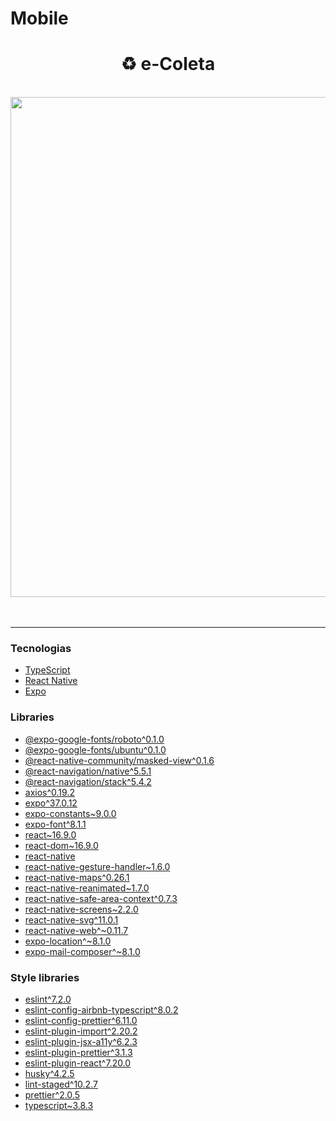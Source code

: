 # Mobile

<h1 align="center">
    ♻️ e-Coleta
</h1>

<br/>

<div align="center">
<img  width="800px" src="" />
</div>

<br/>
<br/>

---

### Tecnologias

- [TypeScript]()
- [React Native]()
- [Expo]()

### Libraries

- [@expo-google-fonts/roboto^0.1.0]()
- [@expo-google-fonts/ubuntu^0.1.0]()
- [@react-native-community/masked-view^0.1.6]()
- [@react-navigation/native^5.5.1]()
- [@react-navigation/stack^5.4.2]()
- [axios^0.19.2]()
- [expo^37.0.12]()
- [expo-constants~9.0.0]()
- [expo-font^8.1.1]()
- [react~16.9.0]()
- [react-dom~16.9.0]()
- [react-native](https://github.com/expo/react-native/archive/sdk-37.0.1.tar.gz)
- [react-native-gesture-handler~1.6.0]()
- [react-native-maps^0.26.1]()
- [react-native-reanimated~1.7.0]()
- [react-native-safe-area-context^0.7.3]()
- [react-native-screens~2.2.0]()
- [react-native-svg^11.0.1]()
- [react-native-web^~0.11.7]()
- [expo-location^~8.1.0]()
- [expo-mail-composer^~8.1.0]()

### Style libraries

- [eslint^7.2.0]()
- [eslint-config-airbnb-typescript^8.0.2]()
- [eslint-config-prettier^6.11.0]()
- [eslint-plugin-import^2.20.2]()
- [eslint-plugin-jsx-a11y^6.2.3]()
- [eslint-plugin-prettier^3.1.3]()
- [eslint-plugin-react^7.20.0]()
- [husky^4.2.5]()
- [lint-staged^10.2.7]()
- [prettier^2.0.5]()
- [typescript~3.8.3]()
